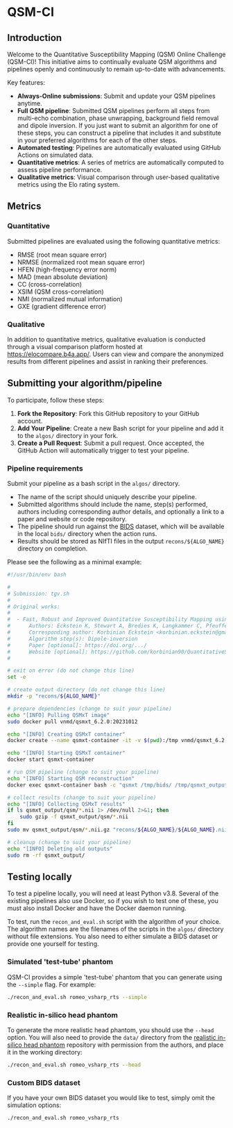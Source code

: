 # QSM-CI

## Introduction

Welcome to the Quantitative Susceptibility Mapping (QSM) Online Challenge (QSM-CI)! This initiative aims to continually evaluate QSM algorithms and pipelines openly and continuously to remain up-to-date with advancements.

Key features:

- **Always-Online submissions**: Submit and update your QSM pipelines anytime.
- **Full QSM pipeline**: Submitted QSM pipelines perform all steps from multi-echo combination, phase unwrapping, background field removal and dipole inversion. If you just want to submit an algorithm for one of these steps, you can construct a pipeline that includes it and substitute in your preferred algorithms for each of the other steps.
- **Automated testing**: Pipelines are automatically evaluated using GitHub Actions on simulated data.
- **Quantitative metrics**: A series of metrics are automatically computed to assess pipeline performance.
- **Qualitative metrics**: Visual comparison through user-based qualitative metrics using the Elo rating system.

## Metrics

### Quantitative

Submitted pipelines are evaluated using the following quantitative metrics:

- RMSE (root mean square error)
- NRMSE (normalized root mean square error)
- HFEN (high-frequency error norm)
- MAD (mean absolute deviation)
- CC (cross-correlation)
- XSIM (QSM cross-correlation)
- NMI (normalized mutual information)
- GXE (gradient difference error)

### Qualitative

In addition to quantitative metrics, qualitative evaluation is conducted through a visual comparison platform hosted at https://elocompare.b4a.app/. Users can view and compare the anonymized results from different pipelines and assist in ranking their preferences.

## Submitting your algorithm/pipeline

To participate, follow these steps:

1. **Fork the Repository**: Fork this GitHub repository to your GitHub account.
2. **Add Your Pipeline**: Create a new Bash script for your pipeline and add it to the `algos/` directory in your fork.
3. **Create a Pull Request**: Submit a pull request. Once accepted, the GitHub Action will automatically trigger to test your pipeline.

### Pipeline requirements

Submit your pipeline as a bash script in the `algos/` directory.

- The name of the script should uniquely describe your pipeline.
- Submitted algorithms should include the name, step(s) performed, authors including corresponding author details, and optionally a link to a paper and website or code repository.
- The pipeline should run against the [BIDS](https://bids.neuroimaging.io/) dataset, which will be available in the local `bids/` directory when the action runs.
- Results should be stored as NIfTI files in the output `recons/${ALGO_NAME}` directory on completion.

Please see the following as a minimal example:

```bash
#!/usr/bin/env bash

# 
# Submission: tgv.sh
# 
# Original works:
# 
#  - Fast, Robust and Improved Quantitative Susceptibility Mapping using Total Generalized Variation
#      Authors: Eckstein K, Stewart A, Bredies K, Langkammer C, Pfeuffer J, Tourell M, Jin J, O'Brien K, Barth M, Bollmann S
#      Corresponding author: Korbinian Eckstein <korbinian.eckstein@gmail.com>
#      Algorithm step(s): Dipole-inversion
#      Paper [optional]: https://doi.org/.../
#      Website [optional]: https://github.com/korbinian90/QuantitativeSusceptibilityMappingTGV.jl
#

# exit on error (do not change this line)
set -e

# create output directory (do not change this line)
mkdir -p "recons/${ALGO_NAME}"

# prepare dependencies (change to suit your pipeline)
echo "[INFO] Pulling QSMxT image"
sudo docker pull vnmd/qsmxt_6.2.0:20231012

echo "[INFO] Creating QSMxT container"
docker create --name qsmxt-container -it -v $(pwd):/tmp vnmd/qsmxt_6.2.0:20231012 /bin/bash

echo "[INFO] Starting QSMxT container"
docker start qsmxt-container

# run QSM pipeline (change to suit your pipeline)
echo "[INFO] Starting QSM reconstruction"
docker exec qsmxt-container bash -c "qsmxt /tmp/bids/ /tmp/qsmxt_output --premade bet --qsm_algorithm tgv --auto_yes --use_existing_masks" 

# collect results (change to suit your pipeline)
echo "[INFO] Collecting QSMxT results"
if ls qsmxt_output/qsm/*.nii 1> /dev/null 2>&1; then
    sudo gzip -f qsmxt_output/qsm/*.nii
fi
sudo mv qsmxt_output/qsm/*.nii.gz "recons/${ALGO_NAME}/${ALGO_NAME}.nii.gz"

# cleanup (change to suit your pipeline)
echo "[INFO] Deleting old outputs"
sudo rm -rf qsmxt_output/
```

## Testing locally

To test a pipeline locally, you will need at least Python v3.8. Several of the existing pipelines also use Docker, so if you wish to test one of these, you must also install Docker and have the Docker daemon running.

To test, run the `recon_and_eval.sh` script with the algorithm of your choice. The algorithm names are the filenames of the scripts in the `algos/` directory without file extensions. You also need to either simulate a BIDS dataset or provide one yourself for testing. 

### Simulated 'test-tube' phantom

QSM-CI provides a simple 'test-tube' phantom that you can generate using the `--simple` flag. For example:

```bash
./recon_and_eval.sh romeo_vsharp_rts --simple
```

### Realistic in-silico head phantom

To generate the more realistic head phantom, you should use the `--head` option. You will also need to provide the `data/` directory from the [realistic in-silico head phantom](https://doi.org/10.34973/m20r-jt17) repository with permission from the authors, and place it in the working directory:

```bash
./recon_and_eval.sh romeo_vsharp_rts --head
```

### Custom BIDS dataset

If you have your own BIDS dataset you would like to test, simply omit the simulation options:

```bash
./recon_and_eval.sh romeo_vsharp_rts
```

